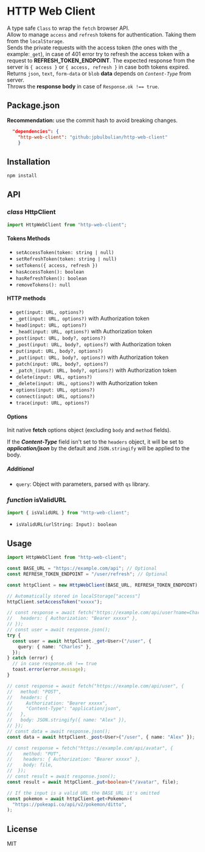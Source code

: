 # HTTP Web Client

A type safe `Class` to wrap the `fetch` browser API.\
Allow to manage `access` and `refresh` tokens for authentication. Taking them from the `localStorage`.\
Sends the private requests with the access token (the ones with the `_` example:`_get`), in case of 401 error try to refresh the access token with a request to **REFRESH_TOKEN_ENDPOINT**. The expected response from the server is `{ access }` or `{ access, refresh }` in case both tokens expired.\
Returns `json`, `text`, `form-data` or `blob` **data** depends on _`Content-Type`_ from server.\
Throws the **response body** in case of `Response.ok !== true`.

## Package.json

**Recommendation:** use the commit hash to avoid breaking changes.

```json
  "dependencies": {
    "http-web-client": "github:jpbulbulian/http-web-client"
    }
```

## Installation

```bash
npm install
```

## API

### _class_ HttpClient<T>

```typescript
import HttpWebClient from "http-web-client";
```

#### Tokens Methods

- `setAccessToken(token: string | null)`
- `setRefreshToken(token: string | null)`
- `setTokens({ access, refresh })`
- `hasAccessToken(): boolean`
- `hasRefreshToken(): boolean`
- `removeTokens(): null`

#### HTTP methods

- `get(input: URL, options?)`
- `_get(input: URL, options?)` with Authorization token
- `head(input: URL, options?)`
- `_head(input: URL, options?)` with Authorization token
- `post(input: URL, body?, options?)`
- `_post(input: URL, body?, options?)` with Authorization token
- `put(input: URL, body?, options?)`
- `_put(input: URL, body?, options?)` with Authorization token
- `patch(input: URL, body?, options?)`
- `_patch_(input: URL, body?, options?)` with Authorization token
- `delete(input: URL, options?)`
- `_delete(input: URL, options?)` with Authorization token
- `options(input: URL, options?)`
- `connect(input: URL, options?)`
- `trace(input: URL, options?)`

#### Options

Init native **fetch** options object (excluding `body` and `method` fields).

If the _**Content-Type**_ field isn't set to the `headers` object, it will be set to _**application/json**_ by the default and `JSON.stringify` will be applied to the body.

##### Additional

- `query`: Object with parameters, parsed with `qs` library.

### _function_ isValidURL

```typescript
import { isValidURL } from "http-web-client";
```

- `isValidURL(urlString: Input): boolean`

## Usage

```typescript
import HttpWebClient from "http-web-client";

const BASE_URL = "https://example.com/api"; // Optional
const REFRESH_TOKEN_ENDPOINT = "/user/refresh"; // Optional

const httpClient = new HttpWebClient(BASE_URL, REFRESH_TOKEN_ENDPOINT);

// Automatically stored in localStorage["access"]
httpClient.setAccessToken("xxxxx");

// const response = await fetch("https://example.com/api/user?name=Charles", {
//   headers: { Authorization: "Bearer xxxxx" },
// });
// const user = await response.json();
try {
  const user = await httpClient._get<User>("/user", {
    query: { name: "Charles" },
  });
} catch (error) {
  // in case response.ok !== true
  toast.error(error.message);
}

// const response = await fetch("https://example.com/api/user", {
//   method: "POST",
//   headers: {
//     Authorization: "Bearer xxxxx",
//     "Content-Type": "application/json",
//   },
//   body: JSON.stringify({ name: "Alex" }),
// });
// const data = await response.json();
const data = await httpClient._post<User>("/user", { name: "Alex" });

// const response = fetch("https://example.com/api/avatar", {
//    method: "PUT",
//    headers: { Authorization: "Bearer xxxxx" },
//    body: file,
//  });
// const result = await response.json();
const result = await httpClient._put<boolean>("/avatar", file);

// If the input is a valid URL the BASE_URL it's omitted
const pokemon = await httpClient.get<Pokemon>(
  "https://pokeapi.co/api/v2/pokemon/ditto",
);
```

## License

MIT

